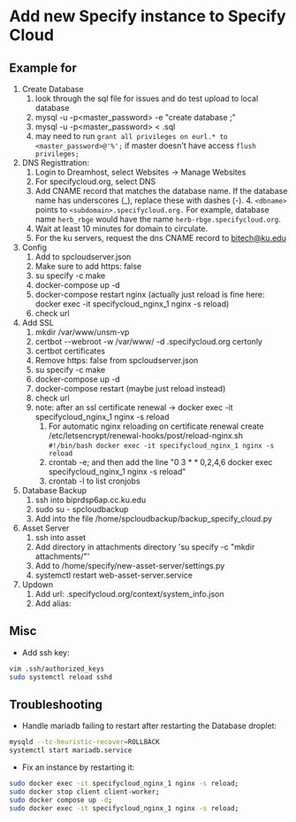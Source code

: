 # Add new Specify instance to Specify Cloud

## Example for <dbname>

1. Create Database
	1. look through the sql file for issues and do test upload to local database
	2. mysql -u<master> -p<master_password> -e "create database <dbname>;"
	3. mysql -u<master> -p<master_password> <dbname> < <dbname>.sql
	4. may need to run `grant all privileges on eurl.* to <master_password>@'%';` if 
       master doesn't have access `flush privileges;`
2. DNS Registtration:
	1. Login to Dreamhost, select Websites -> Manage Websites
	2. For specifycloud.org, select DNS
	3. Add CNAME record that matches the database name. If the database name has underscores (_), replace these with dashes (-).
		4. `<dbname>` points to `<subdomain>.specifycloud.org.`
		   For example, database name `herb_rbge` would have the name `herb-rbge.specifycloud.org`.
	4. Wait at least 10 minutes for domain to circulate.
	5. For the ku servers, request the dns CNAME record to bitech@ku.edu
3. Config
	1. Add to spcloudserver.json
	2. Make sure to add https: false
	3. su specify -c make
	4. docker-compose up -d
	5. docker-compose restart nginx (actually just reload is fine here: docker exec -it specifycloud_nginx_1 nginx -s reload)
	6. check url
4. Add SSL
	1. mkdir /var/www/unsm-vp
	2. certbot --webroot -w /var/www/<dbname> -d <dbname>.specifycloud.org certonly
	3. certbot certificates
	4. Remove https: false from spcloudserver.json
	5. su specify -c make
	6. docker-compose up -d
	7. docker-compose restart  (maybe just reload instead)
	8. check url
	9. note: after an ssl certificate renewal -> docker exec -it specifycloud_nginx_1 nginx -s reload
		1. For automatic nginx reloading on certificate renewal create /etc/letsencrypt/renewal-hooks/post/reload-nginx.sh `#!/bin/bash docker exec -it specifycloud_nginx_1 nginx -s reload`
		2. crontab -e; and then add the line "0 3 * * 0,2,4,6 docker exec specifycloud_nginx_1 nginx -s reload"
		3. crontab -l to list cronjobs
5. Database Backup
	1. ssh into biprdsp6ap.cc.ku.edu
	2. sudo su - spcloudbackup
	3. Add <dbname> into the file /home/spcloudbackup/backup_specify_cloud.py
6. Asset Server
	1. ssh into asset
	2. Add <dbname> directory in attachments directory 'su specify -c "mkdir attachments/<dbname>"' 
	3. Add <dbname> to /home/specify/new-asset-server/settings.py
	4. systemctl restart web-asset-server.service
7. Updown
	1. Add url: <dbname>.specifycloud.org/context/system_info.json
	2. Add alias: <dbname>

## Misc

* Add ssh key:

```bash
vim .ssh/authorized_keys
sudo systemctl reload sshd
```

## Troubleshooting 

* Handle mariadb failing to restart after restarting the Database droplet:

```bash
mysqld --tc-heuristic-recover=ROLLBACK
systemctl start mariadb.service
```

* Fix an instance by restarting it:

```bash
sudo docker exec -it specifycloud_nginx_1 nginx -s reload;
sudo docker stop client client-worker;
sudo docker compose up -d;
sudo docker exec -it specifycloud_nginx_1 nginx -s reload;
```

